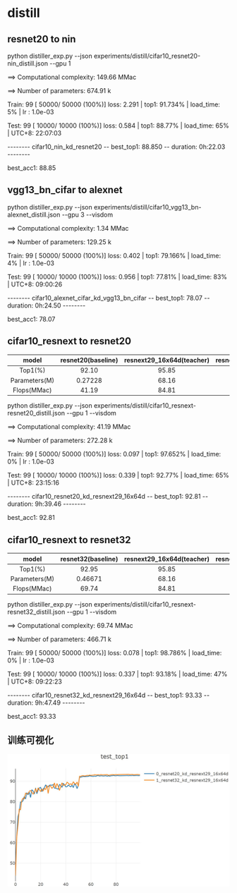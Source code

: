 # distill

## resnet20 to nin

python distiller_exp.py --json experiments/distill/cifar10_resnet20-nin_distill.json --gpu 1

==> Computational complexity:   149.66 MMac

==> Number of parameters:       674.91 k

Train:  99 [  50000/  50000 (100%)] loss:   2.291 | top1: 91.734% | load_time:   5% | lr   : 1.0e-03

Test:   99 [  10000/  10000 (100%)] loss:   0.584 | top1:  88.77% | load_time:  65% | UTC+8: 22:07:03

--------  cifar10_nin_kd_resnet20  --  best_top1: 88.850  --  duration:  0h:22.03  --------

best_acc1: 88.85

## vgg13_bn_cifar to alexnet

python distiller_exp.py --json experiments/distill/cifar10_vgg13_bn-alexnet_distill.json --gpu 3 --visdom

==> Computational complexity:   1.34 MMac

==> Number of parameters:       129.25 k

Train:  99 [  50000/  50000 (100%)] loss:   0.402 | top1: 79.166% | load_time:   4% | lr   : 1.0e-03

Test:   99 [  10000/  10000 (100%)] loss:   0.956 | top1:  77.81% | load_time:  83% | UTC+8: 09:00:26

--------  cifar10_alexnet_cifar_kd_vgg13_bn_cifar  --  best_top1: 78.07  --  duration:  0h:24.50  --------

best_acc1: 78.07

## cifar10_resnext to resnet20

|     model     | resnet20(baseline) | resnext29_16x64d(teacher) | resnet20(stuedent) |
| :-----------: | :----------------: | :-----------------------: | :----------------: |
|    Top1(%)    |       92.10        |           95.85           |       92.81        |
| Parameters(M) |      0.27228       |           68.16           |      0.27228       |
|  Flops(MMac)  |       41.19        |           84.81           |       41.19        |

python distiller_exp.py --json experiments/distill/cifar10_resnext-resnet20_distill.json --gpu 1 --visdom

==> Computational complexity:   41.19 MMac

==> Number of parameters:       272.28 k

Train:  99 [  50000/  50000 (100%)] loss:   0.097 | top1: 97.652% | load_time:   0% | lr   : 1.0e-03

Test:   99 [  10000/  10000 (100%)] loss:   0.339 | top1:  92.77% | load_time:  65% | UTC+8: 23:15:16

--------  cifar10_resnet20_kd_resnext29_16x64d  --  best_top1: 92.81  --  duration:  9h:39.46  --------

best_acc1: 92.81

## cifar10_resnext to resnet32

|     model     | resnet32(baseline) | resnext29_16x64d(teacher) | resnet32(stuedent) |
| :-----------: | :----------------: | :-----------------------: | :----------------: |
|    Top1(%)    |       92.95        |           95.85           |                    |
| Parameters(M) |      0.46671       |           68.16           |      0.46671       |
|  Flops(MMac)  |       69.74        |           84.81           |       69.74        |

python distiller_exp.py --json experiments/distill/cifar10_resnext-resnet32_distill.json --gpu 1 --visdom

==> Computational complexity:   69.74 MMac

==> Number of parameters:       466.71 k

Train:  99 [  50000/  50000 (100%)] loss:   0.078 | top1: 98.786% | load_time:   0% | lr   : 1.0e-03

Test:   99 [  10000/  10000 (100%)] loss:   0.337 | top1:  93.18% | load_time:  47% | UTC+8: 09:22:23

--------  cifar10_resnet32_kd_resnext29_16x64d  --  best_top1: 93.33  --  duration:  9h:47.49  --------

best_acc1: 93.33

## 训练可视化

![test_top1](imgs/distill/distill_test_top1.jpg)